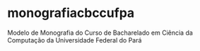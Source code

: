 # monografiacbccufpa
Modelo de Monografia do Curso de Bacharelado em Ciência da Computação da Universidade Federal do Pará
